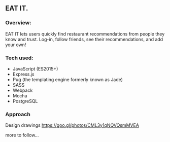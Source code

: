 ## EAT IT.

### Overview:
EAT IT lets users quickly find restaurant recommendations from people they know and trust. Log-in, follow friends, see their recommendations, and add your own!

### Tech used:
- JavaScript (ES2015+)
- Express.js
- Pug (the templating engine formerly known as Jade)
- SASS
- Webpack
- Mocha
- PostgreSQL

### Approach
Design drawings https://goo.gl/photos/CML3y1qNQVQsmMVEA

more to follow...
